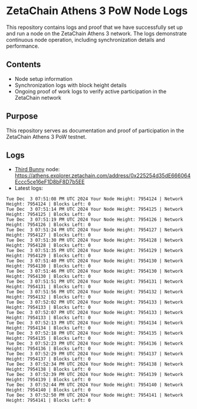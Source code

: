 # ZetaChain Athens 3 PoW Node Logs
This repository contains logs and proof that we have successfully set up and run a node on the ZetaChain Athens 3 network. The logs demonstrate continuous node operation, including synchronization details and performance.

## Contents
- Node setup information
- Synchronization logs with block height details
- Ongoing proof of work logs to verify active participation in the ZetaChain network

## Purpose
This repository serves as documentation and proof of participation in the ZetaChain Athens 3 PoW testnet.

## Logs

- [Third Bunny](https://thirdbunny.xyz/) node: https://athens.explorer.zetachain.com/address/0x225254d35dE666064Eccc5ce16eF1D8bF8D7b5EE
- Latest logs:
```
Tue Dec  3 07:51:08 PM UTC 2024 Your Node Height: 7954124 | Network Height: 7954124 | Blocks Left: 0
Tue Dec  3 07:51:14 PM UTC 2024 Your Node Height: 7954125 | Network Height: 7954125 | Blocks Left: 0
Tue Dec  3 07:51:19 PM UTC 2024 Your Node Height: 7954126 | Network Height: 7954126 | Blocks Left: 0
Tue Dec  3 07:51:24 PM UTC 2024 Your Node Height: 7954127 | Network Height: 7954127 | Blocks Left: 0
Tue Dec  3 07:51:30 PM UTC 2024 Your Node Height: 7954128 | Network Height: 7954128 | Blocks Left: 0
Tue Dec  3 07:51:35 PM UTC 2024 Your Node Height: 7954129 | Network Height: 7954129 | Blocks Left: 0
Tue Dec  3 07:51:40 PM UTC 2024 Your Node Height: 7954130 | Network Height: 7954130 | Blocks Left: 0
Tue Dec  3 07:51:46 PM UTC 2024 Your Node Height: 7954130 | Network Height: 7954130 | Blocks Left: 0
Tue Dec  3 07:51:51 PM UTC 2024 Your Node Height: 7954131 | Network Height: 7954131 | Blocks Left: 0
Tue Dec  3 07:51:56 PM UTC 2024 Your Node Height: 7954132 | Network Height: 7954132 | Blocks Left: 0
Tue Dec  3 07:52:02 PM UTC 2024 Your Node Height: 7954133 | Network Height: 7954133 | Blocks Left: 0
Tue Dec  3 07:52:07 PM UTC 2024 Your Node Height: 7954133 | Network Height: 7954133 | Blocks Left: 0
Tue Dec  3 07:52:13 PM UTC 2024 Your Node Height: 7954134 | Network Height: 7954134 | Blocks Left: 0
Tue Dec  3 07:52:18 PM UTC 2024 Your Node Height: 7954135 | Network Height: 7954135 | Blocks Left: 0
Tue Dec  3 07:52:23 PM UTC 2024 Your Node Height: 7954136 | Network Height: 7954136 | Blocks Left: 0
Tue Dec  3 07:52:29 PM UTC 2024 Your Node Height: 7954137 | Network Height: 7954137 | Blocks Left: 0
Tue Dec  3 07:52:34 PM UTC 2024 Your Node Height: 7954138 | Network Height: 7954138 | Blocks Left: 0
Tue Dec  3 07:52:39 PM UTC 2024 Your Node Height: 7954139 | Network Height: 7954139 | Blocks Left: 0
Tue Dec  3 07:52:44 PM UTC 2024 Your Node Height: 7954140 | Network Height: 7954140 | Blocks Left: 0
Tue Dec  3 07:52:50 PM UTC 2024 Your Node Height: 7954141 | Network Height: 7954141 | Blocks Left: 0
```
